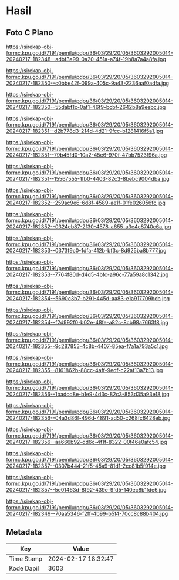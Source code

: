# Hasil

## Foto C Plano

https://sirekap-obj-formc.kpu.go.id/7191/pemilu/pdpr/36/03/29/20/05/3603292005014-20240217-182348--adbf3a99-0a20-451a-a74f-19b8a7a4a8fa.jpg

https://sirekap-obj-formc.kpu.go.id/7191/pemilu/pdpr/36/03/29/20/05/3603292005014-20240217-182350--c0bbe42f-099a-405c-9a43-2236aaf0adfa.jpg

https://sirekap-obj-formc.kpu.go.id/7191/pemilu/pdpr/36/03/29/20/05/3603292005014-20240217-182350--55dabf1c-0af1-46f9-bcbf-2642b8a9eebc.jpg

https://sirekap-obj-formc.kpu.go.id/7191/pemilu/pdpr/36/03/29/20/05/3603292005014-20240217-182351--d2b778d3-214d-4d21-9fcc-b1281416f5a1.jpg

https://sirekap-obj-formc.kpu.go.id/7191/pemilu/pdpr/36/03/29/20/05/3603292005014-20240217-182351--79b45fd0-10a2-45e6-970f-47bb7523f96a.jpg

https://sirekap-obj-formc.kpu.go.id/7191/pemilu/pdpr/36/03/29/20/05/3603292005014-20240217-182351--15567555-1fb0-4403-82c3-8bebc9004dba.jpg

https://sirekap-obj-formc.kpu.go.id/7191/pemilu/pdpr/36/03/29/20/05/3603292005014-20240217-182352--259ac9e6-6d8f-4589-ae1f-01fe026056fc.jpg

https://sirekap-obj-formc.kpu.go.id/7191/pemilu/pdpr/36/03/29/20/05/3603292005014-20240217-182352--0324eb87-2f30-4578-a655-a3e4c8740c6a.jpg

https://sirekap-obj-formc.kpu.go.id/7191/pemilu/pdpr/36/03/29/20/05/3603292005014-20240217-182353--0373f9c0-1dfa-412b-bf3c-8d925ba8b777.jpg

https://sirekap-obj-formc.kpu.go.id/7191/pemilu/pdpr/36/03/29/20/05/3603292005014-20240217-182353--7764f80d-d4d5-4bfc-a96c-77a59a8c1342.jpg

https://sirekap-obj-formc.kpu.go.id/7191/pemilu/pdpr/36/03/29/20/05/3603292005014-20240217-182354--5690c3b7-b291-445d-aa83-e1a917709bcb.jpg

https://sirekap-obj-formc.kpu.go.id/7191/pemilu/pdpr/36/03/29/20/05/3603292005014-20240217-182354--f2d992f0-b02e-48fe-a82c-8cb98a7663f8.jpg

https://sirekap-obj-formc.kpu.go.id/7191/pemilu/pdpr/36/03/29/20/05/3603292005014-20240217-182355--9c287853-4c8b-4407-85ea-f7a1a793a5c1.jpg

https://sirekap-obj-formc.kpu.go.id/7191/pemilu/pdpr/36/03/29/20/05/3603292005014-20240217-182355--8161862b-88cc-4aff-9edf-c22af13a7b13.jpg

https://sirekap-obj-formc.kpu.go.id/7191/pemilu/pdpr/36/03/29/20/05/3603292005014-20240217-182356--1badcd8e-b1e9-4d3c-82c3-853d35a93e18.jpg

https://sirekap-obj-formc.kpu.go.id/7191/pemilu/pdpr/36/03/29/20/05/3603292005014-20240217-182356--04a3d86f-496d-4891-ad50-c268fc6428eb.jpg

https://sirekap-obj-formc.kpu.go.id/7191/pemilu/pdpr/36/03/29/20/05/3603292005014-20240217-182356--aa666b92-dd6c-4f1f-8322-00f46e0afc54.jpg

https://sirekap-obj-formc.kpu.go.id/7191/pemilu/pdpr/36/03/29/20/05/3603292005014-20240217-182357--0307b444-21f5-45a9-81d1-2cc81b5f914e.jpg

https://sirekap-obj-formc.kpu.go.id/7191/pemilu/pdpr/36/03/29/20/05/3603292005014-20240217-182357--5e01463d-8f92-439e-9fd5-140ec8b1fde6.jpg

https://sirekap-obj-formc.kpu.go.id/7191/pemilu/pdpr/36/03/29/20/05/3603292005014-20240217-182349--70aa5346-f2ff-4b99-b5f4-70cc8c88b404.jpg


## Metadata

| Key        | Value               |
| ---------- | ------------------- |
| Time Stamp | 2024-02-17 18:32:47 |
| Kode Dapil | 3603                |



